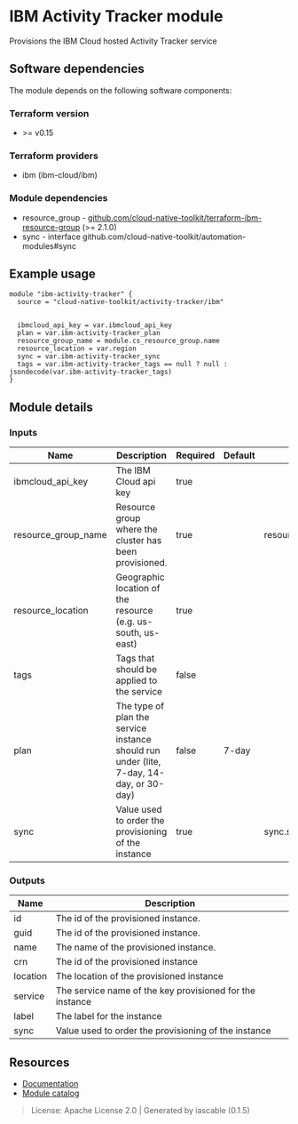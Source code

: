 # IBM Activity Tracker module

Provisions the IBM Cloud hosted Activity Tracker service


## Software dependencies

The module depends on the following software components:

### Terraform version

- \>= v0.15

### Terraform providers


- ibm (ibm-cloud/ibm)

### Module dependencies


- resource_group - [github.com/cloud-native-toolkit/terraform-ibm-resource-group](https://github.com/cloud-native-toolkit/terraform-ibm-resource-group) (>= 2.1.0)
- sync - interface github.com/cloud-native-toolkit/automation-modules#sync

## Example usage

```hcl
module "ibm-activity-tracker" {
  source = "cloud-native-toolkit/activity-tracker/ibm"


  ibmcloud_api_key = var.ibmcloud_api_key
  plan = var.ibm-activity-tracker_plan
  resource_group_name = module.cs_resource_group.name
  resource_location = var.region
  sync = var.ibm-activity-tracker_sync
  tags = var.ibm-activity-tracker_tags == null ? null : jsondecode(var.ibm-activity-tracker_tags)
}

```

## Module details

### Inputs

| Name | Description | Required | Default | Source |
|------|-------------|---------|----------|--------|
| ibmcloud_api_key | The IBM Cloud api key | true |  |  |
| resource_group_name | Resource group where the cluster has been provisioned. | true |  | resource_group.name |
| resource_location | Geographic location of the resource (e.g. us-south, us-east) | true |  |  |
| tags | Tags that should be applied to the service | false |  |  |
| plan | The type of plan the service instance should run under (lite, 7-day, 14-day, or 30-day) | false | 7-day |  |
| sync | Value used to order the provisioning of the instance | true |  | sync.sync |

### Outputs

| Name | Description |
|------|-------------|
| id | The id of the provisioned instance. |
| guid | The id of the provisioned instance. |
| name | The name of the provisioned instance. |
| crn | The id of the provisioned instance |
| location | The location of the provisioned instance |
| service | The service name of the key provisioned for the instance |
| label | The label for the instance |
| sync | Value used to order the provisioning of the instance |

## Resources

- [Documentation](https://operate.cloudnativetoolkit.dev)
- [Module catalog](https://modules.cloudnativetoolkit.dev)

> License: Apache License 2.0 | Generated by iascable (0.1.5)
